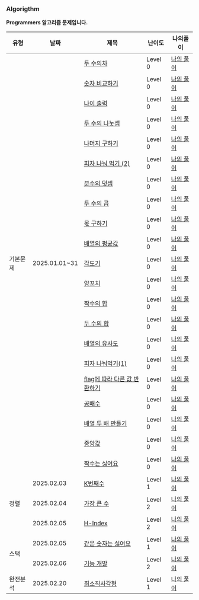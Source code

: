 ### Algorigthm

**Programmers 알고리즘 문제입니다.**

<!--     <tr>
  <td><a href= ""></a></td>
  <td>Level 0</td>
  <td><a href ="">나의 풀이</a></td>
  </tr> -->
<table>
  <thead>
<tr>
  <th>유형</th>
  <th>날짜</th>
  <th>제목</th>
  <th>난이도</th>
  <th>나의풀이</th>  
</tr>
</thead>
<tbody>
  <tr>
  <td rowspan="21">기본문제</td>
  <td rowspan="21">2025.01.01~31</td>
  <td><a href= "https://school.programmers.co.kr/learn/courses/30/lessons/120803">두 수의차</a></td>
  <td>Level 0</td>
  <td><a href ="">나의 풀이</a></td>
  </tr>
  <tr>
  <td><a href= "https://school.programmers.co.kr/learn/courses/30/lessons/120807">숫자 비교하기</a></td>
  <td>Level 0</td>
  <td><a href ="">나의 풀이</a></td>
  </tr>
  <tr>
  <td><a href= "https://school.programmers.co.kr/learn/courses/30/lessons/120820">나이 출력</a></td>
  <td>Level 0</td>
  <td><a href ="">나의 풀이</a></td>
  </tr>
    <tr>
  <td><a href= "https://school.programmers.co.kr/learn/courses/30/lessons/120806">두 수의 나눗셈</a></td>
  <td>Level 0</td>
  <td><a href ="">나의 풀이</a></td>
    <tr>
  <td><a href= "https://school.programmers.co.kr/learn/courses/30/lessons/120810">나머지 구하기</a></td>
  <td>Level 0</td>
  <td><a href ="">나의 풀이</a></td>
  </tr>
    <tr>
  <td><a href= "https://school.programmers.co.kr/learn/courses/30/lessons/120815">피자 나눠 먹기 (2)</a></td>
  <td>Level 0</td>
  <td><a href ="">나의 풀이</a></td>
  </tr>
    <tr>
  <td><a href= "https://school.programmers.co.kr/learn/courses/30/lessons/120808">분수의 덧셈
</a></td>
  <td>Level 0</td>
  <td><a href ="">나의 풀이</a></td>
  </tr>
        <tr>
          <td><a href="https://school.programmers.co.kr/learn/courses/30/lessons/120804">두 수의 곱</a></td>
          <td>Level 0</td>
          <td><a href="">나의 풀이</a></td>
        </tr>
        <tr>
          <td><a href="https://school.programmers.co.kr/learn/courses/30/lessons/120805">몫 구하기
          </a></td>
          <td>Level 0</td>
          <td><a href="">나의 풀이</a></td>
        </tr>
        <tr>
          <td><a href="https://school.programmers.co.kr/learn/courses/30/lessons/120817">배열의 평균값</a></td>
          <td>Level 0</td>
          <td><a href="">나의 풀이</a></td>
        </tr>
        <tr>
          <td><a href="https://school.programmers.co.kr/learn/courses/30/lessons/120829">각도기
          </a></td>
          <td>Level 0</td>
          <td><a href="">나의 풀이</a></td>
        </tr>
        <tr>
          <td><a href="https://school.programmers.co.kr/learn/courses/30/lessons/120830">양꼬치
          </a></td>
          <td>Level 0</td>
          <td><a href="">나의 풀이</a></td>
        </tr>
        <tr>
          <td><a href="https://school.programmers.co.kr/learn/courses/30/lessons/120831">짝수의 합
          </a></td>
          <td>Level 0</td>
          <td><a href="">나의 풀이</a></td>
        </tr>
        <tr>
          <td><a href="https://school.programmers.co.kr/learn/courses/30/lessons/120802">두 수의 합
          </a></td>
          <td>Level 0</td>
          <td><a href="">나의 풀이</a></td>
        </tr>
        <tr>
          <td><a href="https://school.programmers.co.kr/learn/courses/30/lessons/120903">배열의 유사도
          </a></td>
          <td>Level 0</td>
          <td><a href="">나의 풀이</a></td>
        </tr>
        <tr>
          <td><a href="https://school.programmers.co.kr/learn/courses/30/lessons/120814">피자 나눠먹기(1)
          </a></td>
          <td>Level 0</td>
          <td><a href="">나의 풀이</a></td>
        </tr>
        <tr>
          <td><a href="https://school.programmers.co.kr/learn/courses/30/lessons/181933">flag에 따라 다른 값 반환하기
          </a></td>
          <td>Level 0</td>
          <td><a href="">나의 풀이</a></td>
        </tr>
        <tr>
          <td><a href="https://school.programmers.co.kr/learn/courses/30/lessons/181936">공배수
          </a></td>
          <td>Level 0</td>
          <td><a href="">나의 풀이</a></td>
        </tr>
        <tr>
          <td><a href="https://school.programmers.co.kr/learn/courses/30/lessons/120809">배열 두 배 만들기
          </a></td>
          <td>Level 0</td>
          <td><a href="">나의 풀이</a></td>
        </tr>
        <tr>
          <td><a href="https://school.programmers.co.kr/learn/courses/30/lessons/120811">중앙값
          </a></td>
          <td>Level 0</td>
          <td><a href="">나의 풀이</a></td>
        </tr>
        <tr>
          <td><a href="https://school.programmers.co.kr/learn/courses/30/lessons/120813">짝수는 싫어요
          </a></td>
          <td>Level 0</td>
          <td><a href="">나의 풀이</a></td>
        </tr>
  <tr>
    <td rowspan="3">정렬</td>
    <td>2025.02.03</td>
    <td><a href="https://school.programmers.co.kr/learn/courses/30/lessons/42748">K번째수</a></td>
    <td>Level 1</td>
    <td><a href="https://github.com/woohyuckk/daily-algorithm/blob/main/Level%201/001.%20K%EB%B2%88%EC%A7%B8%EC%88%98.js">나의 풀이</a></td>
  </tr>
  <tr>
    <td>2025.02.04</td>
    <td><a href="https://school.programmers.co.kr/learn/courses/30/lessons/42748">가장 큰 수 </a></td>
    <td>Level 2</td>
    <td><a href="https://github.com/woohyuckk/daily-algorithm/blob/main/Level%202/001.%EA%B0%80%EC%9E%A5%20%ED%81%B0%20%EC%88%98.js">나의 풀이</a></td>
  </tr>
  <tr>
    <td>2025.02.05</td>
    <td><a href="https://school.programmers.co.kr/learn/courses/30/lessons/42747">H-Index </a></td>
    <td>Level 2</td>
    <td><a href="https://github.com/woohyuckk/daily-algorithm/blob/main/Level%202/002.%20H-Index.js">나의 풀이</a></td>
  </tr>
  <tr>
    <td rowspan="2">스택</td>
    <td>2025.02.05</td>
    <td><a href="https://school.programmers.co.kr/learn/courses/30/lessons/12906">같은 숫자는 싫어요</a></td>
    <td>Level 1</td>
    <td><a href="https://github.com/woohyuckk/daily-algorithm/blob/main/Level%201/002.%20%EA%B0%99%EC%9D%80%20%EC%88%AB%EC%9E%90%EB%8A%94%20%EC%8B%AB%EC%96%B4.js">나의 풀이</a></td>
  </tr>
    <tr>
    <td>2025.02.06</td>
    <td><a href="https://school.programmers.co.kr/learn/courses/30/lessons/42586">기능 개발 </a></td>
    <td>Level 2</td>
    <td><a href="https://github.com/woohyuckk/daily-algorithm/blob/main/Level%202/003.%20%EA%B8%B0%EB%8A%A5%EA%B0%9C%EB%B0%9C.js">나의 풀이</a></td>
  </tr>
  <tr>
      <td rowspan="1">완전분석</td>
    <td>2025.02.20</td>
  <td><a href= "https://school.programmers.co.kr/learn/courses/30/lessons/86491">최소직사각형
</a></td>
  <td>Level 1</td>
  <td><a href ="">나의 풀이</a></td>
  </tr>
</tbody>
  
</table>
 
       
     
